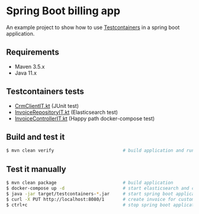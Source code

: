 # Spring Boot billing app

An example project to show how to use [Testcontainers](https://www.testcontainers.org/) in a spring boot application.

## Requirements

* Maven 3.5.x 
* Java 11.x

## Testcontainers tests

* [CrmClientIT.kt](src/test/kotlin/de/larmic/freitagsfruehstrueck/testcontainers/billing/client/CrmClientIT.kt) (JUnit test)
* [InvoiceRepositoryIT.kt](src/test/kotlin/de/larmic/freitagsfruehstrueck/testcontainers/billing/database/InvoiceRepositoryIT.kt) (Elasticsearch test)
* [InvoiceControllerIT.kt](src/test/kotlin/de/larmic/freitagsfruehstrueck/testcontainers/billing/rest/InvoiceControllerIT.kt) (Happy path docker-compose test)

## Build and test it

```sh 
$ mvn clean verify                          # build application and run integration tests
```

## Test it manually

```sh 
$ mvn clean package                         # build application
$ docker-compose up -d                      # start elasticsearch and crm-mock 
$ java -jar target/testcontainers-*.jar     # start spring boot application
$ curl -X PUT http://localhost:8080/1       # create invoice for customer 1
$ ctrl+c                                    # stop spring boot application
```